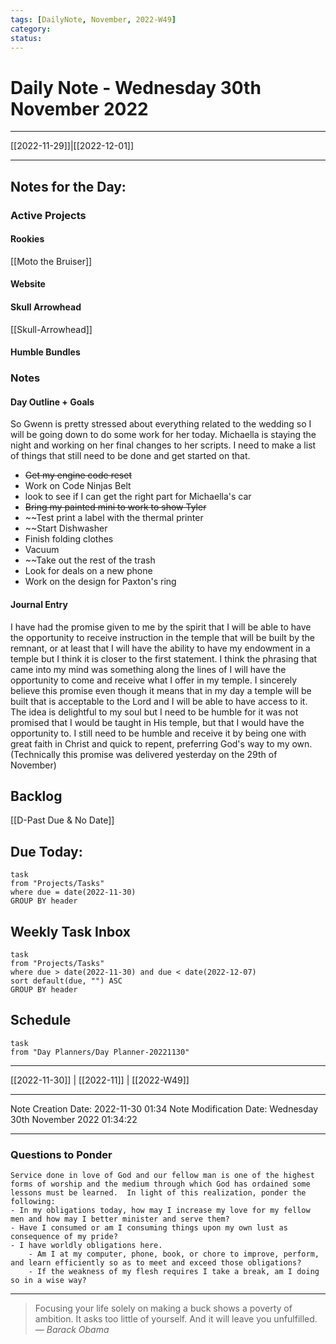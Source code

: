 ```yaml
---
tags: [DailyNote, November, 2022-W49]
category:
status:
---
```


# Daily Note - Wednesday 30th November 2022

---
[[2022-11-29]]|[[2022-12-01]]

---

## Notes for the Day:
### Active Projects
#### Rookies
[[Moto the Bruiser]]
#### Website
#### Skull Arrowhead
[[Skull-Arrowhead]]
#### Humble Bundles

### Notes
#### Day Outline + Goals
So Gwenn is pretty stressed about everything related to the wedding so I will be going down to do some work for her today. Michaella is staying the night and working on her final changes to her scripts. I need to make a list of things that still need to be done and get started on that.

- ~~Get my engine code reset~~
- Work on Code Ninjas Belt
- look to see if I can get the right part for Michaella's car
- ~~Bring my painted mini to work to show Tyler~~
- ~~Test print a label with the thermal printer
- ~~Start Dishwasher
- Finish folding clothes
- Vacuum
- ~~Take out the rest of the trash
- Look for deals on a new phone
- Work on the design for Paxton's ring

#### Journal Entry
I have had the promise given to me by the spirit that I will be able to have the opportunity to receive instruction in the temple that will be built by the remnant, or at least that I will have the ability to have my endowment in a temple but I think it is closer to the first statement. I think the phrasing that came into my mind was something along the lines of I will have the opportunity to come and receive what I offer in my temple.  I sincerely believe this promise even though it means that in my day a temple will be built that is acceptable to the Lord and I will be able to have access to it. The idea is delightful to my soul but I need to be humble for it was not promised that I would be taught in His temple, but that I would have the opportunity to. I still need to be humble and receive it by being one with great faith in Christ and quick to repent, preferring God's way to my own. (Technically this promise was delivered yesterday on the 29th of November)
## Backlog
[[D-Past Due & No Date]]

## Due Today:
```dataview
task
from "Projects/Tasks"
where due = date(2022-11-30)
GROUP BY header
```

## Weekly Task Inbox
```dataview
task
from "Projects/Tasks"
where due > date(2022-11-30) and due < date(2022-12-07)
sort default(due, "") ASC
GROUP BY header
```

## Schedule
```dataview
task
from "Day Planners/Day Planner-20221130"

```
---
[[2022-11-30]] | [[2022-11]] | [[2022-W49]]

---

Note Creation Date: 2022-11-30 01:34
Note Modification Date: Wednesday 30th November 2022 01:34:22 

---
### Questions to Ponder
	Service done in love of God and our fellow man is one of the highest forms of worship and the medium through which God has ordained some lessons must be learned.  In light of this realization, ponder the following:
	- In my obligations today, how may I increase my love for my fellow men and how may I better minister and serve them?
	- Have I consumed or am I consuming things upon my own lust as consequence of my pride?
	- I have worldly obligations here.  
		- Am I at my computer, phone, book, or chore to improve, perform, and learn efficiently so as to meet and exceed those obligations?  
		- If the weakness of my flesh requires I take a break, am I doing so in a wise way?

--- 
> Focusing your life solely on making a buck shows a poverty of ambition. It asks too little of yourself. And it will leave you unfulfilled.
> — <cite>Barack Obama</cite>